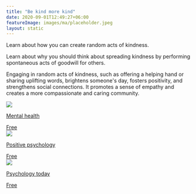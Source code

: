 ```yaml
---
title: "Be kind more kind"
date: 2020-09-01T12:49:27+06:00
featureImage: images/ma/placeholder.jpeg
layout: static
---
```


Learn about how you can create random acts of kindness.

Learn about why you should think about spreading kindness by performing spontaneous acts of goodwill for others.

Engaging in random acts of kindness, such as offering a helping hand or sharing uplifting words, brightens someone's day, fosters positivity, and strengthens social connections. It promotes a sense of empathy and creates a more compassionate and caring community.

<a class="ma-link" href="https://www.mentalhealth.org.uk/explore-mental-health/kindness-and-mental-health/random-acts-kindness"><div class="ma-card"><div class="ma-icon"><img src ="/images/icon-check.png"/></div><div class="ma-name"><p>Mental health </p></div><div class="ma-paid-text"><span>Free</span></div></div></a><a class="ma-link" href="https://positivepsychology.com/random-acts-kindness/"><div class="ma-card"><div class="ma-icon"><img src ="/images/icon-check.png"/></div><div class="ma-name"><p>Positive psychology</p></div><div class="ma-paid-text"><span>Free </span></div></div></a><a class="ma-link" href="https://www.psychologytoday.com/us/blog/emotional-nourishment/201711/why-random-acts-kindness-matter-your-well-being"><div class="ma-card"><div class="ma-icon"><img src ="/images/icon-check.png"/></div><div class="ma-name"><p>Psychology today</p></div><div class="ma-paid-text"><span>Free</span></div></div></a>  

<br/><br/>







